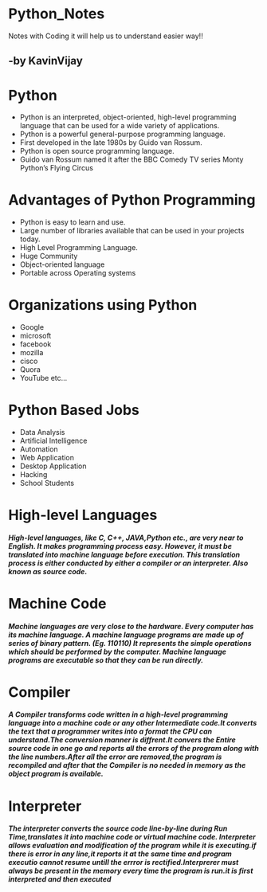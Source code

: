 # Python_Notes

Notes with Coding it will help us to understand easier way!!
## -by KavinVijay
# Python

 * Python is an interpreted, object-oriented, high-level programming language that can be used for a wide variety of    applications.
 * Python is a powerful general-purpose programming language.
 * First developed in the late 1980s by Guido van Rossum.
 * Python is open source programming language.
 * Guido van Rossum named it after the BBC Comedy TV series Monty Python’s Flying Circus

# Advantages of Python Programming
 
* Python is easy to learn and use.
* Large number of libraries available that can be used in your projects today.
* High Level Programming Language.
* Huge Community
* Object-oriented language
* Portable across Operating systems

# Organizations using Python           
*    Google                              
*    microsoft
*    facebook
*    mozilla
*    cisco
*    Quora
*    YouTube etc...

 # Python Based Jobs

*   Data Analysis
*   Artificial Intelligence
*   Automation
*   Web Application
*   Desktop Application
*   Hacking
*   School Students

# High-level Languages
##### High-level languages, like C, C++, JAVA,Python etc., are very near to English. It makes programming process easy. However, it must be translated into machine language before execution. This translation process is either conducted by either a compiler or an interpreter. Also known as source code.

# Machine Code
##### Machine languages are very close to the hardware. Every computer has its machine language. A machine language programs are made up of series of binary pattern. (Eg. 110110) It represents the simple operations which should be performed by the computer. Machine language programs are executable so that they can be run directly.

# Compiler
##### A Compiler transforms code written in a high-level programming language into a machine code or any other Intermediate code.It converts the text that a programmer writes into a format the CPU can understand.The conversion manner is diffrent.It convers the Entire source code in one go and reports all the errors of the program along with the line numbers.After all the error are removed,the program is recompiled and after that the Compiler is no needed in memory as the object program is available.

# Interpreter
##### The interpreter converts the source code line-by-line during Run Time,translates it into machine code or virtual machine code. Interpreter allows evaluation and modification of the program while it is executing.if there is error in any line,it reports it at the same time and program executio cannot resume untill the errror is rectified.Interprerer must always be present in the memory every time the program is run.it is first interpreted and then executed
